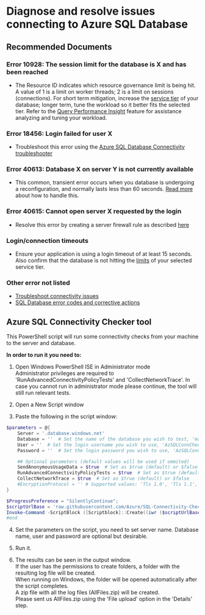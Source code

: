 <properties
    pageTitle="Diagnose and resolve issues connecting to Azure SQL Database"
    description="Diagnose and resolve issues connecting to Azure SQL Database"
    service="microsoft.sql"
    resource="servers"
    authors="emlisa"
    ms.author="emlisa"
    displayOrder="1"
    selfHelpType="generic"
    supportTopicIds="32630429"
    productPesIds="13491"
    cloudEnvironments="public,blackForest,fairfax"
    resourceTags="servers, databases"
    articleId="ed58b3a0-20fe-4cb6-a261-5afaa0d4324a"
    ownershipId="AzureData_AzureSQLDB"
/>

# Diagnose and resolve issues connecting to Azure SQL Database

## **Recommended Documents**

### Error 10928: The session limit for the database is X and has been reached

* The Resource ID indicates which resource governance limit is being hit. A value of 1 is a limit on worker threads; 2 is a limit on sessions (connections). For short term mitigation, increase the [service tier](https://docs.microsoft.com/azure/sql-database/sql-database-service-tiers-dtu?WT.mc_id=pid:13491:sid:32630429/) of your database; longer term, tune the workload so it better fits the selected tier. Refer to the [Query Performance Insight](https://docs.microsoft.com/azure/sql-database/sql-database-query-performance?WT.mc_id=pid:13491:sid:32630429/) feature for assistance analyzing and tuning your workload. <br>

### Error 18456: Login failed for user X

* Troubleshoot this error using the [Azure SQL Database Connectivity troubleshooter](https://docs.microsoft.com/azure/sql-database/troubleshoot-connectivity-issues-microsoft-azure-sql-database#unable-to-log-in-to-the-server-errors-18456-40531?WT.mc_id=pid:13491:sid:32630429/) <br>

### Error 40613: Database X on server Y is not currently available

* This common, transient error occurs when you database is undergoing a reconfiguration, and normally lasts less than 60 seconds. [Read more](https://docs.microsoft.com/azure/sql-database/troubleshoot-connectivity-issues-microsoft-azure-sql-database#transient-fault-error-messages-40197-40613-and-others?WT.mc_id=pid:13491:sid:32630429/) about how to handle this. <br>

### Error 40615: Cannot open server X requested by the login

* Resolve this error by creating a server firewall rule as described [here](https://docs.microsoft.com/azure/sql-database/sql-database-vnet-service-endpoint-rule-overview#errors-40914-and-40615?WT.mc_id=pid:13491:sid:32630429/) <br>

### Login/connection timeouts

* Ensure your application is using a login timeout of at least 15 seconds. Also confirm that the database is not hitting the [limits](https://docs.microsoft.com/azure/sql-database/sql-database-service-tiers-dtu?WT.mc_id=pid:13491:sid:32630429/) of your selected service tier.

### Other error not listed

* [Troubleshoot connectivity issues](https://docs.microsoft.com/azure/sql-database/troubleshoot-connectivity-issues-microsoft-azure-sql-database?WT.mc_id=pid:13491:sid:32630429/)<br>
* [SQL Database error codes and corrective actions](https://docs.microsoft.com/azure/sql-database/sql-database-develop-error-messages?WT.mc_id=pid:13491:sid:32630429/)<br>

## **Azure SQL Connectivity Checker tool**

This PowerShell script will run some connectivity checks from your machine to the server and database.

**In order to run it you need to:**
1. Open Windows PowerShell ISE in Administrator mode  
Administrator privileges are required to 'RunAdvancedConnectivityPolicyTests' and 'CollectNetworkTrace'.
In case you cannot run in administrator mode please continue, the tool will still run relevant tests.

2. Open a New Script window

3. Paste the following in the script window:

```powershell
$parameters = @{
    Server = '.database.windows.net'
    Database = ''  # Set the name of the database you wish to test, 'master' will be used by default if nothing is set
    User = ''  # Set the login username you wish to use, 'AzSQLConnCheckerUser' will be used by default if nothing is set
    Password = ''  # Set the login password you wish to use, 'AzSQLConnCheckerPassword' will be used by default if nothing is set

    ## Optional parameters (default values will be used if ommited)
    SendAnonymousUsageData = $true  # Set as $true (default) or $false
    RunAdvancedConnectivityPolicyTests = $true  # Set as $true (default) or $false, this will download the library needed for running advanced connectivity tests
    CollectNetworkTrace = $true  # Set as $true (default) or $false
    #EncryptionProtocol = '' # Supported values: 'Tls 1.0', 'Tls 1.1', 'Tls 1.2'; Without this parameter operating system will choose the best protocol to use
}

$ProgressPreference = "SilentlyContinue";
$scriptUrlBase = 'raw.githubusercontent.com/Azure/SQL-Connectivity-Checker/master'
Invoke-Command -ScriptBlock ([Scriptblock]::Create((iwr ($scriptUrlBase+'/AzureSQLConnectivityChecker.ps1')).Content)) -ArgumentList $parameters
#end
```
4. Set the parameters on the script, you need to set server name. Database name, user and password are optional but desirable.

5. Run it.

6. The results can be seen in the output window.<br>
If the user has the permissions to create folders, a folder with the resulting log file will be created.<br>
When running on Windows, the folder will be opened automatically after the script completes.<br>
A zip file with all the log files (AllFiles.zip) will be created.<br>
Please sent us AllFiles.zip using the 'File upload' option in the 'Details' step.
